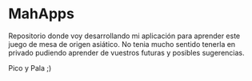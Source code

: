 # MahApps

Repositorio donde voy desarrollando mi aplicación para aprender este juego de mesa de origen asiático. No tenia mucho sentido tenerla en privado pudiendo aprender de vuestros futuras y posibles sugerencias.

Pico y Pala ;)
